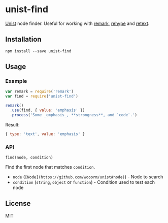 # unist-find

[Unist](https://github.com/wooorm/unist) node finder. Useful for working with [remark](https://github.com/wooorm/remark), [rehype](https://github.com/wooorm/rehype) and [retext](https://github.com/wooorm/retext).

## Installation

    npm install --save unist-find

## Usage

### Example

```js
var remark = require('remark')
var find = require('unist-find')

remark()
  .use(find, { value: 'emphasis' })
  .process('Some _emphasis_, **strongness**, and `code`.')
```

Result:

```js
{ type: 'text', value: 'emphasis' }
```

### API

```
find(node, condition)
```

Find the first node that matches `condition`.

*   `node` (`[Node](https://github.com/wooorm/unist#node)`) - Node to search
*   `condition` (`string`, `object` or `function`) - Condition used to test each node

## License

MIT

